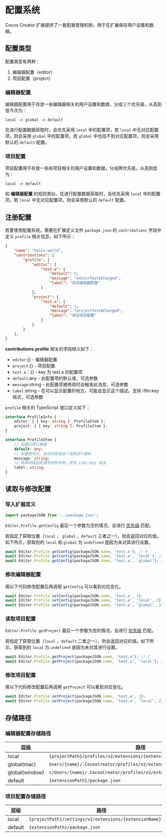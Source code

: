 # 配置系统

Cocos Creator 扩展提供了一套配置管理机制，用于在扩展保存用户设置和数据。

## 配置类型

配置类型有两种：
1. 编辑器配置（editor）
2. 项目配置（project）

### 编辑器配置

编辑器配置用于存放一些编辑器相关的用户设置和数据，分成三个优先级，从高到低今次为：

```
local -> global -> default
```

在进行配置数据获取时，会优先采用 `local` 中的配置项，若 `local` 中无对应配置项，则会采用 `global` 中的配置项，若 `global` 中也找不到对应配置项，则会采用默认的 `default` 配置。

### 项目配置

项目配置用于存放一些和项目相关的用户设置和数据，分成两优先级，从高到低为：

```
local -> default
```

和 **编辑器配置** 的规则类似，在进行配置数据获取时，会优先采用 `local` 中的配置项，若 `local` 中无对应配置项，则会采用默认的 `default` 配置。

## 注册配置

若要使用配置系统，需要在扩展定义文件 `package.json` 的 `contributions` 字段中定义 `profile` 相关信息，如下所示：

```json
{
    "name": "hello-world",
    "contributions": {
        "profile": {
            "editor": {
                "test.a": {
                    "default": 0,
                    "message": "editorTestAChanged",
                    "label": "测试编辑器配置"
                }
            },
            "project": {
                "test.a": {
                    "default": 1,
                    "message": "projectTestAChanged",
                    "label": "测试项目配置"
                }
            }
        }
    },
}
```

**contributions.profile** 相关的字段释义如下：
- `editor`:{} - 编辑器配置
- `project`:{} - 项目配置
- `test.a`：{} - key 为 test.a 的配置项
- `default`:any - 此配置项的默认值，可选参数
- `message`:string - 此配置项被修改时会触发此消息，可选参数
- `label`:string - 在可以显示配置的地方，可能会显示这个描述。支持 i18n:key 格式，可选参数

`profile` 相关的 TypeScript 接口定义如下：

```typescript
interface ProfileInfo {
    editor: { [ key: string ]: ProfileItem };
    project: { [ key: string ]: ProfileItem };
}

interface ProfileItem {
    // 配置的默认数据
    default: any;
    // 配置更改后，会自动发送这个消息进行通知
    message: string;
    // 简单的描述配置信息的作用，支持 i18n:key 语法
    label: string;
}
```

## 读取与修改配置

### 导入扩展定义

```typescript
import packageJSON from '../package.json';
```

`Editor.Profile.getConfig` 最后一个参数为空的情况，会进行 [优先级](#%E7%BC%96%E8%BE%91%E5%99%A8%E9%85%8D%E7%BD%AE) 匹配。

若指定了获取位置（`local` 、 `global` 、`default` 三者之一），则会返回对应的值。如下所示，获取到的 `local` 和 `global` 为 `undefined` 是因为未对其进行设置。

```typescript
await Editor.Profile.getConfig(packageJSON.name, 'test.a'); // 0
await Editor.Profile.getConfig(packageJSON.name, 'test.a', 'local'); // undefined
await Editor.Profile.getConfig(packageJSON.name, 'test.a', 'global'); // undefined
```

### 修改编辑器配置

用以下代码修改配置后再调用 `getConfig` 可以看到对应变化。

```typescript
await Editor.Profile.setConfig(packageJSON.name, 'test.a', 1);
await Editor.Profile.setConfig(packageJSON.name, 'test.a', 'local', 2);
await Editor.Profile.setConfig(packageJSON.name, 'test.a', 'global', 3);
```

### 读取项目配置

`Editor.Profile.getProject` 最后一个参数为空的情况，会进行 [优先级](#%E9%A1%B9%E7%9B%AE%E9%85%8D%E7%BD%AE) 匹配。

若指定了获取位置（`local` 、`default` 二者之一），则会返回对应的值。如下所示，获取到的 `local` 为 `undefined` 是因为未对其进行设置。

```typescript
await Editor.Profile.getProject(packageJSON.name, 'test.a'); // 1
await Editor.Profile.getProject(packageJSON.name, 'test.a', 'local'); // undefined
```

### 修改项目配置

用以下代码修改配置后再调用 `getProject` 可以看到对应变化。

```typescript
await Editor.Profile.setProject(packageJSON.name, 'test.a', 1);
await Editor.Profile.setProject(packageJSON.name, 'test.a', 'local', 2);
```

## 存储路径

### 编辑器配置存储路径

| 层级    | 路径                                                         |
| ------- | ------------------------------------------------------------ |
| local   | `{projectPath}/profiles/v2/extensions/{extensionName}.json`  |
| global(mac)  | `Users/{name}/.CocosCreator/profiles/v2/extensions/{extensionName}.json` |
| global(window)  | `c/Users/{name}/.CocosCreator/profiles/v2/extensions/{extensionName}.json` |
| default | `{extensionPath}/package.json`                              |

### 项目配置存储路径

| 层级    | 路径                                                        |
| ------- | ----------------------------------------------------------- |
| local   | `{projectPath}/settings/v2/extensions/{extensionName}.json` |
| default | `{extensionPath}/package.json`                             |

